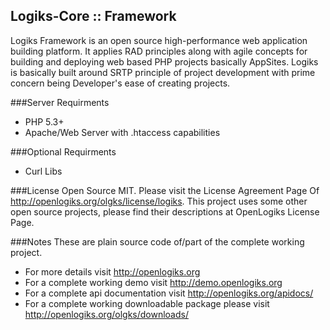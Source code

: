 Logiks-Core :: Framework
------------------------

Logiks Framework is an open source high-performance web application building
platform. It applies RAD principles along with agile concepts for building and 
deploying web based PHP projects basically AppSites. Logiks is basically built
around SRTP principle of project development with prime concern being Developer's
ease of creating projects.

###Server Requirments
+ PHP 5.3+
+ Apache/Web Server with .htaccess capabilities

###Optional Requirments
+ Curl Libs

###License
Open Source MIT. Please visit the License Agreement Page Of <http://openlogiks.org/olgks/license/logiks>.
This project uses some other open source projects, please find their descriptions at OpenLogiks License Page.

###Notes
These are plain source code of/part of the complete working project.
+ For more details visit <http://openlogiks.org>
+ For a complete working demo visit <http://demo.openlogiks.org>
+ For a complete api documentation  visit <http://openlogiks.org/apidocs/>
+ For a complete working downloadable package please visit <http://openlogiks.org/olgks/downloads/>
